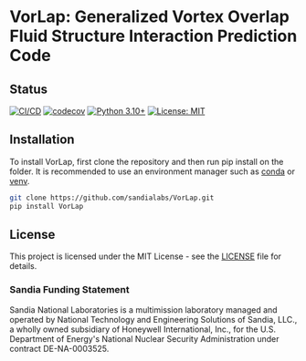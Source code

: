 # VorLap: Generalized Vortex Overlap Fluid Structure Interaction Prediction Code

## Status

[![CI/CD](https://github.com/sandialabs/VorLap/actions/workflows/cicd.yml/badge.svg)](https://github.com/sandialabs/VorLap/actions/workflows/cicd.yml)
[![codecov](https://codecov.io/gh/sandialabs/VorLap/branch/main/graph/badge.svg)](https://codecov.io/gh/sandialabs/VorLap)
[![Python 3.10+](https://img.shields.io/badge/python-3.10+-blue.svg)](https://www.python.org/downloads/)
[![License: MIT](https://img.shields.io/badge/License-MIT-yellow.svg)](LICENSE)

## Installation
To install VorLap, first clone the repository and then run pip install on the folder. It is recommended to use an environment manager such as [conda](https://docs.conda.io/projects/conda/en/stable/index.html) or [venv](https://docs.python.org/3/library/venv.html).

```bash
git clone https://github.com/sandialabs/VorLap.git
pip install VorLap
```

## License

This project is licensed under the MIT License - see the [LICENSE](LICENSE) file for details.

### Sandia Funding Statement

Sandia National Laboratories is a multimission laboratory managed and operated by National Technology and Engineering Solutions of Sandia, LLC., a wholly owned subsidiary of Honeywell International, Inc., for the U.S. Department of Energy's National Nuclear Security Administration under contract DE-NA-0003525.
